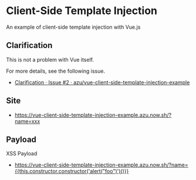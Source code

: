 # Client-Side Template Injection

An example of client-side template injection with Vue.js

## Clarification

This is not a problem with Vue itself.

For more details, see the following issue.

- [Clarification · Issue #2 · azu/vue-client-side-template-injection-example](https://github.com/azu/vue-client-side-template-injection-example/issues/2)

## Site

- https://vue-client-side-template-injection-example.azu.now.sh/?name=xxx

## Payload

XSS Payload

- https://vue-client-side-template-injection-example.azu.now.sh/?name={{this.constructor.constructor('alert("foo")')()}}
